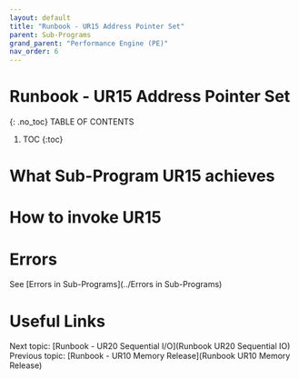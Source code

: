 ```yaml
---
layout: default
title: "Runbook - UR15 Address Pointer Set"
parent: Sub-Programs
grand_parent: "Performance Engine (PE)"
nav_order: 6
---
```


# Runbook - UR15 Address Pointer Set
{: .no_toc}
TABLE OF CONTENTS
1. TOC
{:toc}

# What Sub-Program UR15 achieves

# How to invoke UR15

# Errors
See [Errors in Sub-Programs](../Errors in Sub-Programs)


# Useful Links
Next topic: [Runbook - UR20 Sequential I/O](Runbook UR20 Sequential IO)
Previous topic: [Runbook - UR10 Memory Release](Runbook UR10 Memory Release)

